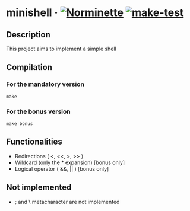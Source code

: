 # minishell &middot; [![Norminette](https://github.com/EnriqueSLeeK/minishell/actions/workflows/norminette.yml/badge.svg)](https://github.com/EnriqueSLeeK/minishell/actions/workflows/norminette.yml) [![make-test](https://github.com/EnriqueSLeeK/minishell/actions/workflows/build.yml/badge.svg)](https://github.com/EnriqueSLeeK/minishell/actions/workflows/build.yml)

## Description
This project aims to implement a simple shell

## Compilation
### For the mandatory version
```
make
```
### For the bonus version
```
make bonus
```

## Functionalities
- Redirections ( <, <<, >, >> )
- Wildcard (only the * expansion) [bonus only]
- Logical operator ( &&, || ) [bonus only]

## Not implemented
- ; and \ metacharacter are not implemented
